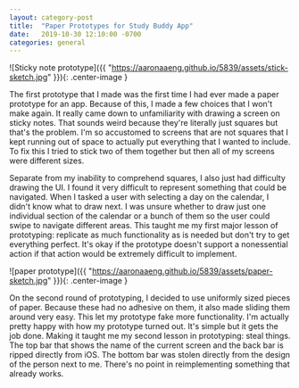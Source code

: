 ```yaml
---
layout: category-post
title:  "Paper Prototypes for Study Buddy App"
date:   2019-10-30 12:10:00 -0700
categories: general
---
```


![Sticky note prototype]({{ "https://aaronaaeng.github.io/5839/assets/stick-sketch.jpg" }}){: .center-image }

The first prototype that I made was the first time I had ever made a paper prototype for an app.  Because of this, I  made a few choices that I won't make again.  It really came down to unfamiliarity with drawing a screen on sticky notes.  That sounds weird because they're literally just squares but that's the problem.  I'm so accustomed to screens that are not squares that I kept running out of space to actually put everything that I wanted to include.  To fix this I tried to stick two of them together but then all of my screens were different sizes.

Separate from my inability to comprehend squares, I also just had difficulty drawing the UI.  I found it very difficult to represent something that could be navigated.  When I tasked a user with selecting a day on the calendar, I didn't know what to draw next.  I was unsure whether to draw just one individual section of the calendar or a bunch of them so the user could swipe to navigate different areas.  This taught me my first major lesson of prototyping: replicate as much functionality as is needed but don't try to get everything perfect.  It's okay if the prototype doesn't support a nonessential action if that action would be extremely difficult to implement.

![paper prototype]({{ "https://aaronaaeng.github.io/5839/assets/paper-sketch.jpg" }}){: .center-image }

On the second round of prototyping, I decided to use uniformly sized pieces of paper.  Because these had no adhesive on them, it also made sliding them around very easy.  This let my prototype fake more functionality.  I'm actually pretty happy with how my prototype turned out.  It's simple but it gets the job done.  Making it taught me my second lesson in prototyping: steal things.  The top bar that shows the name of the current screen and the back bar is ripped directly from iOS.  The bottom bar was stolen directly from the design of the person next to me.  There's no point in reimplementing something that already works.